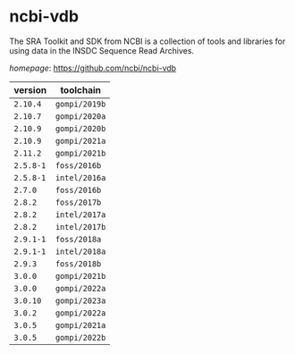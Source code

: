 # ncbi-vdb

The SRA Toolkit and SDK from NCBI is a collection of tools and libraries for  using data in the INSDC Sequence Read Archives.

*homepage*: <https://github.com/ncbi/ncbi-vdb>

version | toolchain
--------|----------
``2.10.4`` | ``gompi/2019b``
``2.10.7`` | ``gompi/2020a``
``2.10.9`` | ``gompi/2020b``
``2.10.9`` | ``gompi/2021a``
``2.11.2`` | ``gompi/2021b``
``2.5.8-1`` | ``foss/2016b``
``2.5.8-1`` | ``intel/2016a``
``2.7.0`` | ``foss/2016b``
``2.8.2`` | ``foss/2017b``
``2.8.2`` | ``intel/2017a``
``2.8.2`` | ``intel/2017b``
``2.9.1-1`` | ``foss/2018a``
``2.9.1-1`` | ``intel/2018a``
``2.9.3`` | ``foss/2018b``
``3.0.0`` | ``gompi/2021b``
``3.0.0`` | ``gompi/2022a``
``3.0.10`` | ``gompi/2023a``
``3.0.2`` | ``gompi/2022a``
``3.0.5`` | ``gompi/2021a``
``3.0.5`` | ``gompi/2022b``
